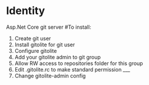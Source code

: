 # Identity
Asp.Net Core git server
#To install:
1. Create git user
2. Install gitolite for git user
3. Configure gitolite
4. Add your gitolite admin to git group
5. Allow RW access to repositories folder for this group
6. Edit .gitolite.rc to make standard permission ___
7. Change gitolite-admin config
